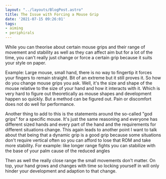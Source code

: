 ```yaml
---
layout: "../layouts/BlogPost.astro"
title: The Issue with Forcing a Mouse Grip
date: '2021-07-15 09:26:01'
tags:
- aiming
- periphirals
---
```


While you can theorise about certain mouse grips and their range of movement
and stability as well as they can affect aim but for a lot of the time,
you can't really just change or force a certain grip because it suits your
style on paper.

Example: Large mouse, small hand, there is no way to fingertip it forces your
fingers to remain straight.
Bit of an extreme but it still proves it.
So how do you change mouse grips you ask.
Well, it's the size and shape of the mouse relative to the size of your hand and
how it interacts with it. Which is very hard to figure out theoretically as
mouse shapes and development happen so quickly. But a method can be figured out.
Pain or discomfort does not do well for performance.

Another thing to add to this is the statements around the so-called "god grips"
for a specific mouse.
It's just the same reasoning and everyone has different sized hands and
every part of the hand and the requirements for different situations change.
This again leads to another point I want to talk about that being that a
dynamic grip is a good grip because
some situations don't require vertical often so you can afford to lose that ROM
and take more stability. For example: like longer range fights you can stabilize
with the base of your palm cause of the reduced angles

Then as well the really close range the small movements don't matter.
On top, your hand grows and changes with time so locking yourself in will
only hinder your development and adaption to that change.

